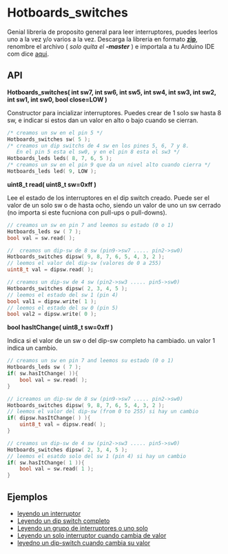 Hotboards_switches
===============

Genial libreria de proposito general para leer interruptores, puedes leerlos uno a la vez y/o varios a la vez. Descarga la libreria en formato [**zip**](https://github.com/Hotboards/Hotboards_switches/archive/master.zip), renombre el archivo ( _solo quita el **-master**_ ) e importala a tu Arduino IDE com dice [aqui](http://developer.mbed.org/cookbook/Working-with-Libraries).

API
---

**Hotboards_switches( int sw7, int sw6, int sw5, int sw4, int sw3, int sw2, int sw1, int sw0, bool close=LOW )**

Constructor para incializar interruptores. Puedes crear de 1 solo sw hasta 8 sw, e indicar si estos dan un valor en alto o bajo cuando se cierran.

``` cpp
/* creamos un sw en el pin 5 */
Hotboards_switches sw( 5 );
/* creamos un dip switchs de 4 sw en los pines 5, 6, 7 y 8.
   En el pin 5 esta el sw0, y en el pin 8 esta el sw3 */
Hotboards_leds leds( 8, 7, 6, 5 );
/* creamos un sw en el pin 9 que da un nivel alto cuando cierra */
Hotboards_leds led( 9, LOW );
```

**uint8_t read( uint8_t sw=0xff )**

Lee el estado de los interruptores en el dip switch creado. Puede ser el valor de un solo sw o de hasta ocho, siendo un valor de uno un sw cerrado (no importa si este fucniona con pull-ups o pull-downs).

``` cpp
// creamos un sw en pin 7 and leemos su estado (0 o 1)
Hotboards_leds sw ( 7 );
bool val = sw.read( );

//  creamos un dip-sw de 8 sw (pin9->sw7 ..... pin2->sw0)
Hotboards_switches dipsw( 9, 8, 7, 6, 5, 4, 3, 2 );
// leemos el valor del dip-sw (valores de 0 a 255)
uint8_t val = dipsw.read( );

// creamos un dip-sw de 4 sw (pin2->sw3 ..... pin5->sw0)
Hotboards_switches dipsw( 2, 3, 4, 5 );
// leemos el estado del sw 1 (pin 4)
bool val1 = dipsw.write( 1 );
// leemos el estado del sw 0 (pin 5)
bool val2 = dipsw.write( 0 );
```

**bool hasItChange( uint8_t sw=0xff )**

Indica si el valor de un sw o del dip-sw completo ha cambiado. un valor 1 indica un cambio.

``` cpp
// creamos un sw en pin 7 and leemos su estado (0 o 1)
Hotboards_leds sw ( 7 );
if( sw.hasItChange( )){
    bool val = sw.read( );
}

// icreamos un dip-sw de 8 sw (pin9->sw7 ..... pin2->sw0)
Hotboards_switches dipsw( 9, 8, 7, 6, 5, 4, 3, 2 );
// leemos el valor del dip-sw (from 0 to 255) si hay un cambio
if( dipsw.hasItChange( ) ){
    uint8_t val = dipsw.read( );
}

// creamos un dip-sw de 4 sw (pin2->sw3 ..... pin5->sw0)
Hotboards_switches dipsw( 2, 3, 4, 5 );
// leemos el esatdo solo del sw 1 (pin 4) si hay un cambio
if( sw.hasItChange( 1 )){
    bool val = sw.read( 1 );
}
```

Ejemplos
--------

- [leyendo un interruptor](https://github.com/Hotboards/Hotboards_switches/tree/master/examples/input/input.ino)
- [Leyendo un dip switch completo](https://github.com/Hotboards/Hotboards_switches/tree/master/examples/dip_switch/dip_switch.ino)
- [Leyendo un grupo de interruptores o uno solo](https://github.com/Hotboards/Hotboards_switches/tree/master/examples/inputs/inputs.ino)
- [Leyendo un solo interruptor cuando cambia de valor](https://github.com/Hotboards/Hotboards_switches/tree/master/examples/input_change/input_change.ino)
- [leyedno un dip-switch cuando cambia su valor](https://github.com/Hotboards/Hotboards_switches/tree/master/examples/dipsw_change/dipsw_change.ino)

